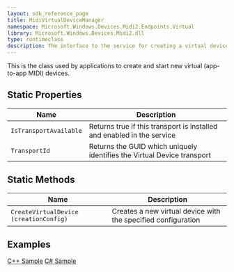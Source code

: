 ```yaml
---
layout: sdk_reference_page
title: MidiVirtualDeviceManager
namespace: Microsoft.Windows.Devices.Midi2.Endpoints.Virtual
library: Microsoft.Windows.Devices.Midi2.dll
type: runtimeclass
description: The interface to the service for creating a virtual device
---
```


This is the class used by applications to create and start new virtual (app-to-app MIDI) devices.

## Static Properties

| Name | Description |
| --------------- | ----------- |
| `IsTransportAvailable` | Returns true if this transport is installed and enabled in the service |
| `TransportId` | Returns the GUID which uniquely identifies the Virtual Device transport |

## Static Methods

| Name | Description |
| --------------- | ----------- |
| `CreateVirtualDevice (creationConfig)` | Creates a new virtual device with the specified configuration |

## Examples

[C++ Sample](https://github.com/microsoft/MIDI/blob/main/samples/cpp-winrt/simple-app-to-app-midi/main.cpp)
[C# Sample](https://github.com/microsoft/MIDI/tree/main/samples/csharp-net/virtual-device-app-winui)
